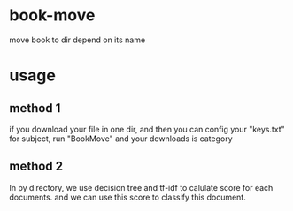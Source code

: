 # book-move
move book to dir depend on its name

# usage

## method 1
if you download your file in one dir, and then you can config your "keys.txt" for subject, run "BookMove" and your downloads
is category

## method 2
In py directory, we use decision tree and tf-idf to calulate score for each documents. and we can use this score to classify this document.